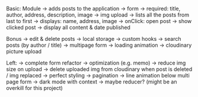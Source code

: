 Basic:
  Module
  -> adds posts to the application
    -> form
      -> required: title, author, address, description, image
      -> img upload
  -> lists all the posts from last to first
      -> displays: name, address, image
      -> onClick: open post
  -> show clicked post
    -> display all content & date published


Bonus
 -> edit & delete posts
 -> local storage
 -> custom hooks
 -> search posts (by author / title)
 -> multipage form
 -> loading animation
 -> cloudinary picture upload

 
 Left:
  -> complete form refactor
  -> optimization (e.g. memo)
  -> reduce img size on upload
  -> delete uploaded img from cloudinary when post is deleted / img replaced
  -> perfect styling
  -> pagination
  -> line animation below multi page form
  -> dark mode with context
  -> maybe reducer? (might be an overkill for this project)